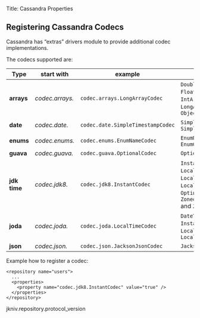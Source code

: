Title: Cassandra Properties

Registering Cassandra Codecs
-------------

Cassandra has “extras” drivers module to provide additional codec implementations.

The codecs supported are: 

| Type          | start with      | example                        | codecs |
| ------------- | --------------- | -------------------------------|--------|
| **arrays**    | *codec.arrays.* | `codec.arrays.LongArrayCodec`    | `DoubleArrayCodec`, `FloatArrayCodec`, `IntArrayCodec`, `LongArrayCodec` and `ObjectArrayCodec` | 
| **date**      | *codec.date.*   | `codec.date.SimpleTimestampCodec`| `SimpleDateCodec` and `SimpleTimestampCodec` |
| **enums**     | *codec.enums.*  | `codec.enums.EnumNameCodec`      | `EnumNameCodec` and `EnumOrdinalCodec` |
| **guava**     | *codec.guava.*  | `codec.guava.OptionalCodec`      | `OptionalCodec` |
| **jdk time**  | *codec.jdk8.*   | `codec.jdk8.InstantCodec`        | `InstantCodec`, `LocalDateCodec`, `LocalDateTimeCodec`, `LocalTimeCodec`, `OptinalCodec`, `ZonedDateTimeCodec` and `ZonaIdCodec` |
| **joda**      | *codec.joda.*   | `codec.joda.LocalTimeCodec`      | `DateTimeCodec`, `InstantCodec`, `LocalDateCodec` and `LocalTimeCodec` |
| **json**      | *codec.json.*   | `codec.json.JacksonJsonCodec`    | `JacksonJsonCodec` |


Example how to register a codec:

    <repository name="users">
      ...
      <properties>
        <property name="codec.jdk8.InstantCodec" value="true" />
      </properties>
    </repository>
    
    
jkniv.repository.protocol_version